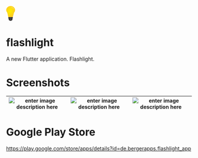 <img src="assets/bulb_on.png" height="40" /> 

# flashlight
A new Flutter application. Flashlight.

# Screenshots
| ![enter image description here](https://i.ibb.co/8rHm3yW/device-2019-09-12-191327.png=w450) | ![enter image description here](https://i.ibb.co/j4WPN76/device-2019-09-12-191241.png=w450) | ![enter image description here](https://i.ibb.co/6ncpD7p/device-2019-09-12-191311.png=w450) |
|--|--|--|

# Google Play Store
https://play.google.com/store/apps/details?id=de.bergerapps.flashlight_app
